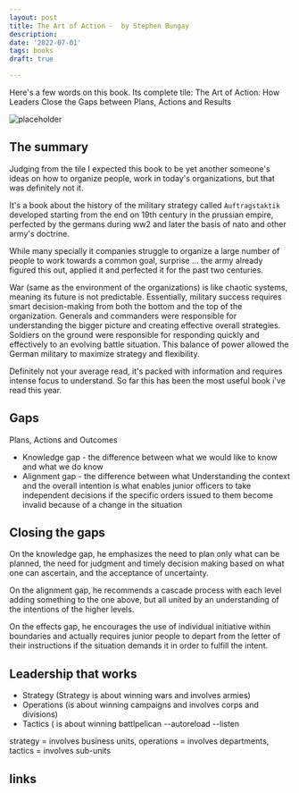 ```yaml
---
layout: post
title: The Art of Action -  by Stephen Bungay
description: 
date: '2022-07-01'
tags: books
draft: true

---
```


Here's a few words on this book. Its complete tile: The Art of Action: How Leaders Close the Gaps between Plans, Actions and Results 

![placeholder](/public/2022/book-the-art-of-action.jpg "cover")


## The summary


Judging from the tile I expected this book to be yet another someone's ideas on how to organize people, work in today's organizations, but that was definitely not it.

It's a book about the history of the military strategy called `Auftragstaktik` developed starting from the end on 19th century in the prussian empire, perfected by the germans during ww2 and later the basis of nato and other army's doctrine.   

While many specially it companies struggle to organize a large number of people to work towards a common goal, surprise ... the army already figured this out, applied it and perfected it for the past two centuries. 

War (same as the environment of the organizations) is like chaotic systems, meaning its future is not predictable. Essentially, military success requires smart decision-making from both the bottom and the top of the organization. Generals and commanders were responsible for understanding the bigger picture and creating effective overall strategies. Soldiers on the ground were responsible for responding quickly and effectively to an evolving battle situation. This balance of power allowed the German military to maximize strategy and flexibility. 

Definitely not your average read, it's packed with information and requires intense focus to understand. So far this has been the most useful book i've read this year.

## Gaps


Plans, Actions and Outcomes

- Knowledge gap - the difference between what we would like to know and what we do know
- Alignment gap - the difference between what 
Understanding the context and the overall intention is what enables junior officers to take independent decisions if the specific orders issued to them become invalid because of a change in the situation

## Closing the gaps 

On the knowledge gap, he emphasizes the need to plan only what can be planned, the need for judgment and timely decision making based on what one can ascertain, and the acceptance of
uncertainty.

On the alignment gap, he recommends a cascade process with each level adding something to the one above, but all united by an understanding of the intentions of the higher levels.

On the effects gap, he encourages the use of individual initiative within boundaries and actually requires junior people to depart from the letter of their instructions if the situation demands it in order to fulfill the intent. 


## Leadership that works

- Strategy (Strategy is about winning wars and involves armies)
- Operations (is about winning campaigns and involves corps and divisions)
- Tactics ( is about winning battlpelican --autoreload --listen

strategy = involves business units, operations = involves departments, tactics = involves sub-units







## links 

